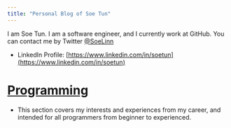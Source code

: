 ```yaml
---
title: "Personal Blog of Soe Tun"
---
```


I am Soe Tun. I am a software engineer, and I currently work at GitHub. You can contact me by Twitter [@SoeLinn](https://twitter.com/soelinn)
- LinkedIn Profile: [https://www.linkedin.com/in/soetun](https://www.linkedin.com/in/soetun)

# [Programming][pl]
  - This section covers my interests and experiences from my career, and intended for all programmers from beginner to experienced.

[pl]: pl/index.md
